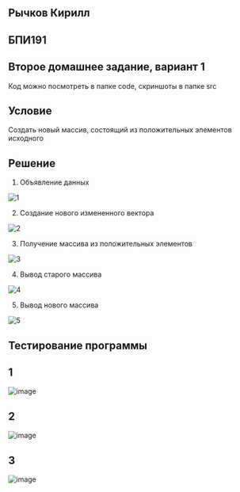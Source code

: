 ## Рычков Кирилл
## БПИ191
## Второе домашнее задание, вариант 1
Код можно посмотреть в папке code, скриншоты в папке src
## Условие
Создать новый массив, состоящий из положительных элементов исходного
## Решение
1) Объявление данных

![1](https://user-images.githubusercontent.com/36132918/95022323-4600c180-067f-11eb-8605-e7af13b2ea5a.jpg)

2) Создание нового измененного вектора

![2](https://user-images.githubusercontent.com/36132918/95022327-4731ee80-067f-11eb-9616-026898d309b9.jpg)

3) Получение массива из положительных элементов

![3](https://user-images.githubusercontent.com/36132918/95022330-4731ee80-067f-11eb-94e8-32f00e38ad58.jpg)

4) Вывод старого массива

![4](https://user-images.githubusercontent.com/36132918/95022331-47ca8500-067f-11eb-9f11-3d585e13a319.jpg)

5) Вывод нового массива 

![5](https://user-images.githubusercontent.com/36132918/95022332-47ca8500-067f-11eb-90d8-e645472ac19c.jpg)

## Тестирование программы
## 1
![image](https://user-images.githubusercontent.com/36132918/95022426-ea830380-067f-11eb-9c18-876f87f5fd3c.png)

## 2
![image](https://user-images.githubusercontent.com/36132918/95022542-a8a68d00-0680-11eb-87dd-43fdda05f0bc.png)

## 3
![image](https://user-images.githubusercontent.com/36132918/95022570-d68bd180-0680-11eb-9828-cca1ccbac0b2.png)
